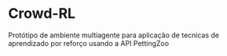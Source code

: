 # Crowd-RL
Protótipo de ambiente multiagente para aplicação de tecnicas de aprendizado por reforço usando a API PettingZoo
